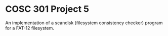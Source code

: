 COSC 301 Project 5
==============
An implementation of a scandisk (filesystem consistency checker) program for a FAT-12 filesystem.
